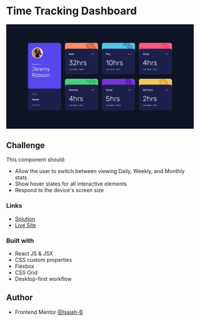 # Time Tracking Dashboard
![](public/images/screenshot.png)

## Challenge

This component should:
- Allow the user to switch between viewing Daily, Weekly, and Monthly stats
- Show hover states for all interactive elements 
- Respond to the device's screen size

### Links
- [Solution](https://www.frontendmentor.io/solutions/time-tracking-dashboard-using-react-mpH8sYf8lN)
- [Live Site](https://relaxed-gelato-13dfff.netlify.app/)

### Built with
- React JS & JSX
- CSS custom properties
- Flexbox
- CSS Grid
- Desktop-first workflow

## Author

- Frontend Mentor [@Isaiah-B](https://www.frontendmentor.io/profile/Isaiah-B)
